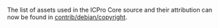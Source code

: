 The list of assets used in the ICPro Core source and their attribution can now be found in [contrib/debian/copyright](../contrib/debian/copyright).
